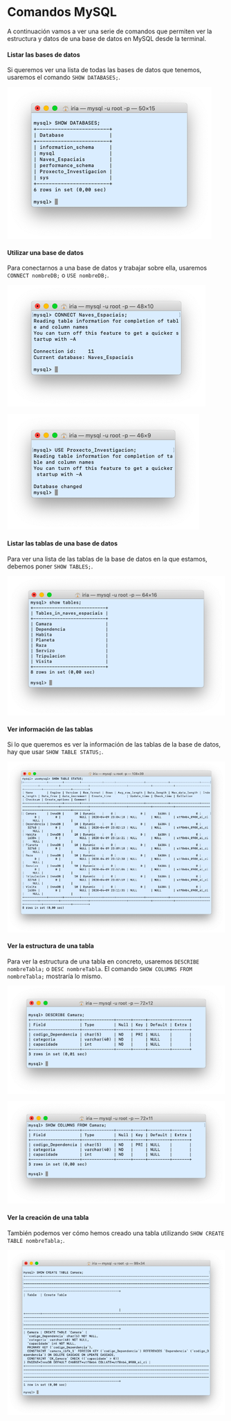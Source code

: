 # Comandos MySQL 

A continuación vamos a ver una serie de comandos que permiten ver la estructura y datos de una base de datos en MySQL desde la terminal. 

#### Listar las bases de datos

Si queremos ver una lista de todas las bases de datos que tenemos, usaremos el comando `SHOW DATABASES;`. 

![Lista bases de datos](https://github.com/iriagonzalez25/Bases-de-datos-2/blob/master/Fotos/show%20databases.png)

#### Utilizar una base de datos

Para conectarnos a una base de datos y trabajar sobre ella, usaremos `CONNECT nombreDB;` o `USE nombreDB;`. 

![CONNECT](https://github.com/iriagonzalez25/Bases-de-datos-2/blob/master/Fotos/connect%20naves%20espaciais.png)

![USE](https://github.com/iriagonzalez25/Bases-de-datos-2/blob/master/Fotos/use%20proyecto%20investigacion.png)

#### Listar las tablas de una base de datos

Para ver una lista de las tablas de la base de datos en la que estamos, debemos poner `SHOW TABLES;`. 

![SHOW TABLES](https://github.com/iriagonzalez25/Bases-de-datos-2/blob/master/Fotos/show%20tables.png)

#### Ver información de las tablas

Si lo que queremos es ver la información de las tablas de la base de datos, hay que usar `SHOW TABLE STATUS;`. 

![SHOW TABLE STATUS](https://github.com/iriagonzalez25/Bases-de-datos-2/blob/master/Fotos/show%20table%20status.png)

#### Ver la estructura de una tabla

Para ver la estructura de una tabla en concreto, usaremos `DESCRIBE nombreTabla;` o `DESC nombreTabla`. El comando `SHOW COLUMNS FROM nombreTabla;` mostraría lo mismo. 

![DESCRIBE](https://github.com/iriagonzalez25/Bases-de-datos-2/blob/master/Fotos/describe.png)

![SHOW COLUMNS FROM](https://github.com/iriagonzalez25/Bases-de-datos-2/blob/master/Fotos/show%20columns%20from.png)

#### Ver la creación de una tabla 

También podemos ver cómo hemos creado una tabla utilizando `SHOW CREATE TABLE nombreTabla;`. 

![SHOW CREATE TABLE](https://github.com/iriagonzalez25/Bases-de-datos-2/blob/master/Fotos/show%20create%20table.png)

